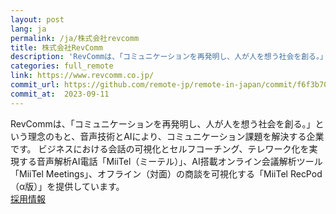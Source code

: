 ```yaml
---
layout: post
lang: ja
permalink: /ja/株式会社revcomm
title: 株式会社RevComm
description: 'RevCommは、「コミュニケーションを再発明し、人が人を想う社会を創る。」という理念のもと、音声技術とAIにより、コミュニケーション課題を解決する企業です。 ビジネスにおける会話の可視化とセルフコーチング、テレワーク化を実現する音声解析AI電話「MiiTel（ミーテル）」、AI搭載オンライン会議解析ツール「MiiTel Meetings」、オフライン（対面）の商談を可視化する「MiiTel RecPod（α版）」を提供しています。 採用情報'
categories: full_remote
link: https://www.revcomm.co.jp/
commit_url: https://github.com/remote-jp/remote-in-japan/commit/f6f3b70df504985894a1bc42c5e5a352dd830cfb
commit_at:  2023-09-11
---
```


<p>RevCommは、「コミュニケーションを再発明し、人が人を想う社会を創る。」という理念のもと、音声技術とAIにより、コミュニケーション課題を解決する企業です。 ビジネスにおける会話の可視化とセルフコーチング、テレワーク化を実現する音声解析AI電話「MiiTel（ミーテル）」、AI搭載オンライン会議解析ツール「MiiTel Meetings」、オフライン（対面）の商談を可視化する「MiiTel RecPod（α版）」を提供しています。<br /><a href="https://hrmos.co/pages/revcomm/jobs">採用情報</a></p>
